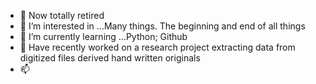 - 👋 Now totally retired
- 👀 I’m interested in ...Many things. The beginning and end of all things
- 🌱 I’m currently learning ...Python; Github
- 💞️ Have recently worked on a research project extracting data from digitized files derived hand written originals
- 📫 

<!---
ChasCoop/ChasCoop is a ✨ special ✨ repository because its `README.md` (this file) appears on your GitHub profile.
You can click the Preview link to take a look at your changes.
--->
